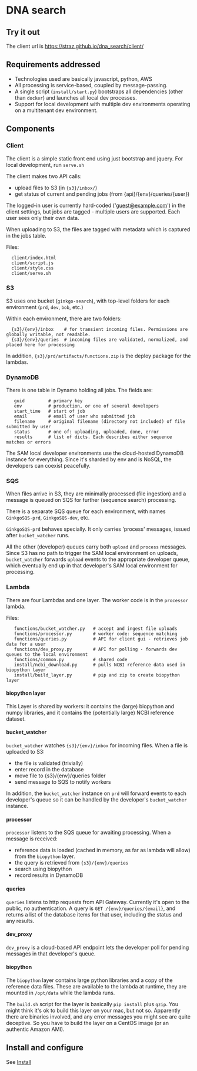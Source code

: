 # DNA search

## Try it out

The client url is https://straz.github.io/dna_search/client/

## Requirements addressed

* Technologies used are basically javascript, python, AWS
* All processing is service-based, coupled by message-passing.
* A single script (`install/start.py`) bootstraps all dependencies (other than `docker`) and launches all local dev processes.
* Support for local development with multiple dev environments operating on a multitenant dev environment.

## Components

### Client

The client is a simple static front end using just bootstrap and jquery.
For local development, run `serve.sh`

The client makes two API calls:
  * upload files to S3 (in `{s3}/inbox/`)
  * get status of current and pending jobs (from {api}/{env}/queries/{user})

The logged-in user is currently hard-coded ('guest@example.com') in the client settings,
but jobs are tagged - multiple users are supported. Each user sees only their own data.

When uploading to S3, the files are tagged with metadata which is captured in the jobs table.

Files:
```
  client/index.html
  client/script.js
  client/style.css
  client/serve.sh
```

### S3

S3 uses one bucket (`ginkgo-search`), with top-level folders for each environment (`prd`, `dev`, `bob`, etc.)

Within each environment, there are two folders:
```
  {s3}/{env}/inbox    # for transient incoming files. Permissions are globally writable, not readable.
  {s3}/{env}/queries  # incoming files are validated, normalized, and placed here for processing
```
In addition, `{s3}/prd/artifacts/functions.zip` is the deploy package for the lambdas.

### DynamoDB

There is one table in Dynamo holding all jobs. The fields are:

```
   guid         # primary key
   env          # production, or one of several developers
   start_time   # start of job
   email        # email of user who submitted job
   filename     # original filename (directory not included) of file submitted by user
   status       # one of: uploading, uploaded, done, error
   results      # list of dicts. Each describes either sequence matches or errors
```

The SAM local developer environments use the cloud-hosted DynamoDB instance for everything.
Since it's sharded by env and is NoSQL, the developers can coexist peacefully.

### SQS

When files arrive in S3, they are minimally processed (file ingestion) and a message is queued on SQS for further (sequence search) processing.

There is a separate SQS queue for each environment, with names `GinkgoSQS-prd`, `GinkgoSQS-dev`, etc.

`GinkgoSQS-prd` behaves specially. It only carries 'process' messages, issued after `bucket_watcher` runs.

All the other (developer) queues carry both `upload` and `process` messages. Since S3 has no path to trigger
the SAM local environment on uploads, `bucket_watcher` forwards `upload` events to the appropriate developer
queue, which eventually end up in that developer's SAM local environment for processing.

### Lambda

There are four Lambdas and one layer.
The worker code is in the `processor` lambda.

Files:
```
   functions/bucket_watcher.py   # accept and ingest file uploads
   functions/processor.py        # worker code: sequence matching
   functions/queries.py          # API for client gui - retrieves job data for a user
   functions/dev_proxy.py        # API for polling - forwards dev queues to the local environment
   functions/common.py           # shared code
   install/ncbi_download.py      # pulls NCBI reference data used in biopython layer
   install/build_layer.py        # pip and zip to create biopython layer
```

#### biopython layer
This Layer is shared by workers: it contains the (large) biopython and numpy libraries,
and it contains the (potentially large) NCBI reference dataset.

#### bucket_watcher

`bucket_watcher` watches `{s3}/{env}/inbox` for incoming files. When a file is uploaded to S3:
 * the file is validated (trivially)
 * enter record in the database
 * move file to {s3}/{env}/queries folder
 * send message to SQS to notify workers

In addition, the `bucket_watcher` instance on `prd` will forward events to each developer's queue
so it can be handled by the developer's `bucket_watcher` instance.

#### processor

`processor` listens to the SQS queue for awaiting processing. When a message is received:
 * reference data is loaded (cached in memory, as far as lambda will allow) from the `biopython` layer.
 * the query is retrieved from `{s3}/{env}/queries`
 * search using biopython
 * record results in DynamoDB

#### queries

`queries` listens to http requests from API Gateway. Currently it's open to the public, no authentication.
A query is `GET /{env}/queries/{email}`, and returns a list of the database items for that user, including
the status and any results.


#### dev_proxy

`dev_proxy` is a cloud-based API endpoint lets the developer poll for pending messages in that
developer's queue.

#### biopython

The `biopython` layer contains large python libraries and a copy of the reference data files.
These are available to the lambda at runtime, they are mounted in `/opt/data` while the lambda runs.

The `build.sh` script for the layer is basically `pip install` plus `gzip`. You might think it's ok
to build this layer on your mac, but not so. Apparently there are binaries involved, and any error
messages you might see are quite deceptive. So you have to build the layer on a CentOS image
(or an authentic Amazon AMI).

## Install and configure

See [Install](install/readme.md)

